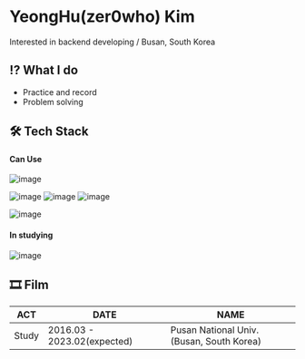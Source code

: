 # YeongHu(zer0who) Kim
Interested in backend developing / Busan, South Korea

## ⁉ What I do
- Practice and record
- Problem solving

## 🛠 Tech Stack
#### Can Use

![image](	https://img.shields.io/badge/Python-FFD43B?style=for-the-badge&logo=python&logoColor=blue)

![image](https://img.shields.io/badge/Django-092E20?style=for-the-badge&logo=django&logoColor=green) ![image](https://img.shields.io/badge/django%20rest-ff1709?style=for-the-badge&logo=django&logoColor=white) ![image](https://img.shields.io/badge/Swagger-85EA2D?style=for-the-badge&logo=Swagger&logoColor=white)

![image](https://img.shields.io/badge/OpenStack-EE0000?style=for-the-badge&logo=openstack&logoColor=white)

#### In studying
![image](https://img.shields.io/badge/Amazon_AWS-FF9900?style=for-the-badge&logo=amazonaws&logoColor=white)


## 🎞 Film
|ACT|DATE|NAME|
|---|---|---|
|Study|2016.03 - 2023.02(expected)|Pusan National Univ.(Busan, South Korea)|
